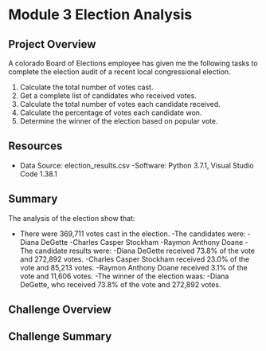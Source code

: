 # Module 3 Election Analysis

## Project Overview
A colorado Board of Elections employee has given me the following tasks to complete the election audit of a recent local congressional election.

1. Calculate the total number of votes cast.
2. Get a complete list of candidates who received votes.
3. Calculate the total number of votes each candidate received.
4. Calculate the percentage of votes each candidate won.
5. Determine the winner of the election based on popular vote.

## Resources
- Data Source: election_results.csv
-Software: Python 3.7.1, Visual Studio Code 1.38.1

## Summary
The analysis of the election show that:
- There were 369,711 votes cast in the election.
-The candidates were:
  -Diana DeGette
  -Charles Casper Stockham
  -Raymon Anthony Doane
 -The candidate results were:
  -Diana DeGette received 73.8% of the vote and 272,892 votes.
  -Charles Casper Stockham received 23.0% of the vote and 85,213 votes.
  -Raymon Anthony Doane received 3.1% of the vote and 11,606 votes.
-The winner of the election waas:
  -Diana DeGette, who received 73.8% of the vote and 272,892 votes.

## Challenge Overview

## Challenge Summary

